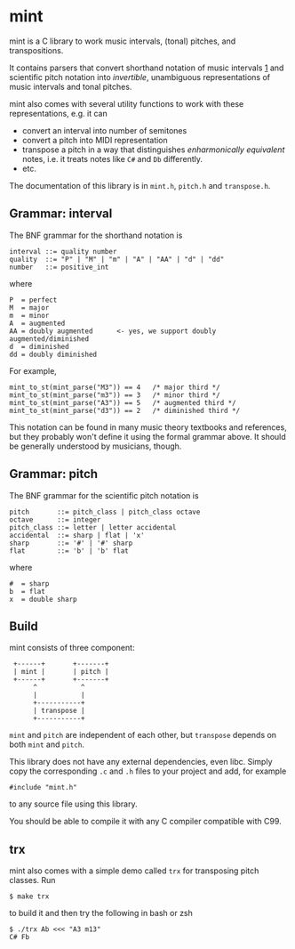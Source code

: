 mint
====

mint is a C library to work music intervals, (tonal) pitches, and
transpositions.

It contains parsers that convert shorthand notation of music intervals [1] and
scientific pitch notation into *invertible*, unambiguous representations of
music intervals and tonal pitches.

mint also comes with several utility functions to work with these
representations, e.g. it can

- convert an interval into number of semitones
- convert a pitch into MIDI representation
- transpose a pitch in a way that distinguishes *enharmonically equivalent*
  notes, i.e. it treats notes like `C#` and `Db` differently.
- etc.

The documentation of this library is in `mint.h`, `pitch.h` and `transpose.h`.

Grammar: interval
-----------------

The BNF grammar for the shorthand notation is

    interval ::= quality number
    quality  ::= "P" | "M" | "m" | "A" | "AA" | "d" | "dd"
    number   ::= positive_int

where

    P  = perfect
    M  = major
    m  = minor
    A  = augmented
    AA = doubly augmented      <- yes, we support doubly augmented/diminished
    d  = diminished
    dd = doubly diminished

For example,

    mint_to_st(mint_parse("M3")) == 4   /* major third */
    mint_to_st(mint_parse("m3")) == 3   /* minor third */
    mint_to_st(mint_parse("A3")) == 5   /* augmented third */
    mint_to_st(mint_parse("d3")) == 2   /* diminished third */

This notation can be found in many music theory textbooks and references, but
they probably won't define it using the formal grammar above. It should be
generally understood by musicians, though.

Grammar: pitch
--------------

The BNF grammar for the scientific pitch notation is

    pitch       ::= pitch_class | pitch_class octave
    octave      ::= integer
    pitch_class ::= letter | letter accidental
    accidental  ::= sharp | flat | 'x'
    sharp       ::= '#' | '#' sharp
    flat        ::= 'b' | 'b' flat

where

    #  = sharp
    b  = flat
    x  = double sharp

Build
-----

mint consists of three component:

     +------+       +-------+
     | mint |       | pitch |
     +------+       +-------+
          ^           ^
          |           |
          +-----------+
          | transpose |
          +-----------+

`mint` and `pitch` are independent of each other, but `transpose` depends on
both `mint` and `pitch`.

This library does not have any external dependencies, even libc. Simply copy
the corresponding `.c` and `.h` files to your project and add, for example

    #include "mint.h"

to any source file using this library.

You should be able to compile it with any C compiler compatible with C99.

trx
---

mint also comes with a simple demo called `trx` for transposing pitch classes.
Run

    $ make trx

to build it and then try the following in bash or zsh

    $ ./trx Ab <<< "A3 m13"
    C# Fb

[1]: https://en.wikipedia.org/wiki/Interval_(music)#Shorthand_notation
